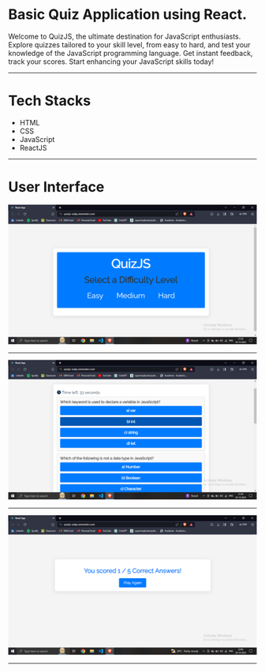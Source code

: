 # Basic Quiz Application using React.

<p>Welcome to QuizJS, the ultimate destination for JavaScript enthusiasts. Explore quizzes tailored to your skill level, from easy to hard, and test your knowledge of the JavaScript programming language. Get instant feedback, track your scores. Start enhancing your JavaScript skills today!</p>
<hr>
<h1>Tech Stacks</h1>
<ul>
  <li>HTML</li>
  <li>CSS</li>
  <li>JavaScript</li>
  <li>ReactJS</li>
</ul>
<hr>
<h1>User Interface</h1>
<img src="./src/assets/Capture.PNG">
<hr>
<img src="./src/assets/Capture1.PNG">
<hr>
<img src="./src/assets/Capture2.PNG">
<hr>
